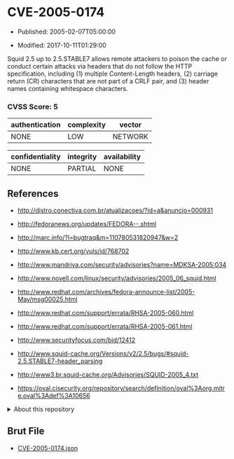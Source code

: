 # CVE-2005-0174

- Published: 2005-02-07T05:00:00

- Modified: 2017-10-11T01:29:00

Squid 2.5 up to 2.5.STABLE7 allows remote attackers to poison the cache or conduct certain attacks via headers that do not follow the HTTP specification, including (1) multiple Content-Length headers, (2) carriage return (CR) characters that are not part of a CRLF pair, and (3) header names containing whitespace characters.

### CVSS Score: **5**

| authentication | complexity | vector |
| --- | --- | --- |
| NONE | LOW | NETWORK |

| confidentiality | integrity | availability |
| --- | --- | --- |
| NONE | PARTIAL | NONE |

## References

* http://distro.conectiva.com.br/atualizacoes/?id=a&anuncio=000931

* http://fedoranews.org/updates/FEDORA--.shtml

* http://marc.info/?l=bugtraq&m=110780531820947&w=2

* http://www.kb.cert.org/vuls/id/768702

* http://www.mandriva.com/security/advisories?name=MDKSA-2005:034

* http://www.novell.com/linux/security/advisories/2005_06_squid.html

* http://www.redhat.com/archives/fedora-announce-list/2005-May/msg00025.html

* http://www.redhat.com/support/errata/RHSA-2005-060.html

* http://www.redhat.com/support/errata/RHSA-2005-061.html

* http://www.securityfocus.com/bid/12412

* http://www.squid-cache.org/Versions/v2/2.5/bugs/#squid-2.5.STABLE7-header_parsing

* http://www3.br.squid-cache.org/Advisories/SQUID-2005_4.txt

* https://oval.cisecurity.org/repository/search/definition/oval%3Aorg.mitre.oval%3Adef%3A10656

<details>
<summary>About this repository</summary> 

  This repository is part of the project [Live Hack CVE](https://github.com/Live-Hack-CVE). Main website can be found [www.live-hack.org](https://www.live-hack.org) 
  
  Made by [Sn0wAlice](https://github.com/Sn0wAlice) for the people that care about security and need to have a feed of the latest CVEs. Hope you enjoy it, don't forget to star the repo and follow me on [Twitter](https://twitter.com/Sn0wAlice) and [Github](https://github.com/Sn0wAlice). And that is my [personnal website](https://www.alice-snow.me/)

  - [Home Page](https://github.com/Live-Hack-CVE)
  - [Framework](https://github.com/Live-Hack-CVE/cve-framework)
  - [CVE database](https://github.com/Live-Hack-CVE/full_database)
  - [Changelog](https://github.com/Live-Hack-CVE/Changelog)
</details>

## Brut File

* [CVE-2005-0174.json](https://raw.githubusercontent.com/Live-Hack-CVE/full_database/main/cves/2005/CVE-2005-0174.json)

